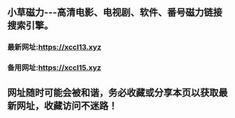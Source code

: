 ## **小草磁力---高清电影、电视剧、软件、番号磁力链接搜索引擎。**
### 最新网址:<a href="https://xccl3.xyz" target="_blank">https://xccl13.xyz</a>
### 备用网址:<a href="https://xccl5.xyz" target="_blank">https://xccl15.xyz</a>
## 网址随时可能会被和谐，务必收藏或分享本页以获取最新网址，收藏访问不迷路！
